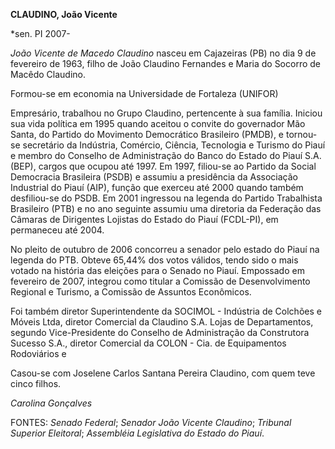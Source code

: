 **CLAUDINO, João Vicente**

\*sen. PI 2007-

*João Vicente de Macedo Claudino* nasceu em Cajazeiras (PB) no dia 9 de
fevereiro de 1963, filho de João Claudino Fernandes e Maria do Socorro
de Macêdo Claudino.

Formou-se em economia na Universidade de Fortaleza (UNIFOR)

Empresário, trabalhou no Grupo Claudino, pertencente à sua família.
Iniciou sua vida política em 1995 quando aceitou o convite do governador
Mão Santa, do Partido do Movimento Democrático Brasileiro (PMDB), e
tornou-se secretário da Indústria, Comércio, Ciência, Tecnologia e
Turismo do Piauí e membro do Conselho de Administração do Banco do
Estado do Piauí S.A. (BEP), cargos que ocupou até 1997. Em 1997,
filiou-se ao Partido da Social Democracia Brasileira (PSDB) e assumiu a
presidência da Associação Industrial do Piauí (AIP), função que exerceu
até 2000 quando também desfiliou-se do PSDB. Em 2001 ingressou na
legenda do Partido Trabalhista Brasileiro (PTB) e no ano seguinte
assumiu uma diretoria da Federação das Câmaras de Dirigentes Lojistas do
Estado do Piauí (FCDL-PI), em permaneceu até 2004.

No pleito de outubro de 2006 concorreu a senador pelo estado do Piauí na
legenda do PTB. Obteve 65,44% dos votos válidos, tendo sido o mais
votado na história das eleições para o Senado no Piauí. Empossado em
fevereiro de 2007, integrou como titular a Comissão de Desenvolvimento
Regional e Turismo, a Comissão de Assuntos Econômicos.

Foi também diretor Superintendente da SOCIMOL - Indústria de Colchões e
Móveis Ltda, diretor Comercial da Claudino S.A. Lojas de Departamentos,
segundo Vice-Presidente do Conselho de Administração da Construtora
Sucesso S.A., diretor Comercial da COLON - Cia. de Equipamentos
Rodoviários e

Casou-se com Joselene Carlos Santana Pereira Claudino, com quem teve
cinco filhos.

*Carolina Gonçalves*

FONTES: *Senado Federal*; *Senador João Vicente Claudino*; *Tribunal
Superior Eleitoral*; *Assembléia Legislativa do Estado do Piauí*.
